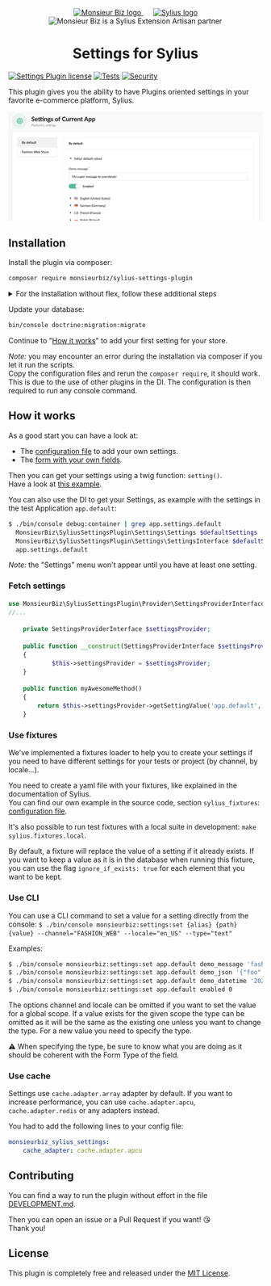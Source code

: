<p align="center">
    <a href="https://monsieurbiz.com" target="_blank">
        <img src="https://monsieurbiz.com/logo.png" width="250px" alt="Monsieur Biz logo" />
    </a>
    &nbsp;&nbsp;&nbsp;&nbsp;
    <a href="https://monsieurbiz.com/agence-web-experte-sylius" target="_blank">
        <img src="https://demo.sylius.com/assets/shop/img/logo.png" width="200px" alt="Sylius logo" />
    </a>
    <br/>
    <img src="https://monsieurbiz.com/assets/images/sylius_badge_extension-artisan.png" width="100" alt="Monsieur Biz is a Sylius Extension Artisan partner">
</p>

<h1 align="center">Settings for Sylius</h1>

[![Settings Plugin license](https://img.shields.io/github/license/monsieurbiz/SyliusSettingsPlugin?public)](https://github.com/monsieurbiz/SyliusSettingsPlugin/blob/master/LICENSE.txt)
[![Tests](https://github.com/monsieurbiz/SyliusSettingsPlugin/actions/workflows/tests.yaml/badge.svg?branch=master&event=push)](https://github.com/monsieurbiz/SyliusSettingsPlugin/actions/workflows/tests.yaml)
[![Security](https://github.com/monsieurbiz/SyliusSettingsPlugin/actions/workflows/security.yaml/badge.svg?branch=master&event=push)](https://github.com/monsieurbiz/SyliusSettingsPlugin/actions/workflows/security.yaml)

This plugin gives you the ability to have Plugins oriented settings in your favorite e-commerce platform, Sylius.

![Screenshot of the admin panel in Settings section](/docs/images/screenshot01.png)

## Installation

Install the plugin via composer:

```bash
composer require monsieurbiz/sylius-settings-plugin
```

<details><summary>For the installation without flex, follow these additional steps</summary>
<p>

Change your `config/bundles.php` file to add this line for the plugin declaration:
```php
<?php

return [
    //..
    MonsieurBiz\SyliusSettingsPlugin\MonsieurBizSyliusSettingsPlugin::class => ['all' => true],
];  
```

Copy the plugin configuration files in your `config` folder: 
```bash  
cp -Rv vendor/monsieurbiz/sylius-settings-plugin/recipes/1.0-dev/config/ config
```

</p>
</details>  

Update your database:

```bash 
bin/console doctrine:migration:migrate
```

Continue to "[How it works](#how-it-works)" to add your first setting for your store.

*Note:* you may encounter an error during the installation via composer if you let it run the scripts.  
Copy the configuration files and rerun the `composer require`, it should work. This is due to the use of other plugins in the DI.
The configuration is then required to run any console command.

## How it works

As a good start you can have a look at:

- The [configuration file](dist/config/packages/monsieurbiz_settings_plugin_custom.yaml) to add your own settings.
- The [form with your own fields](dist/src/Form/SettingsType.php).

Then you can get your settings using a twig function: `setting()`.  
Have a look at [this example](dist/templates/views/message.html.twig).

You can also use the DI to get your Settings, as example with the settings in the test Application `app.default`:

```bash
$ ./bin/console debug:container | grep app.settings.default
  MonsieurBiz\SyliusSettingsPlugin\Settings\Settings $defaultSettings                    alias for "app.settings.default"
  MonsieurBiz\SyliusSettingsPlugin\Settings\SettingsInterface $defaultSettings           alias for "app.settings.default"
  app.settings.default                                                                   MonsieurBiz\SyliusSettingsPlugin\Settings\Settings
```

*Note:* the "Settings" menu won't appear until you have at least one setting.

### Fetch settings

```php
use MonsieurBiz\SyliusSettingsPlugin\Provider\SettingsProviderInterface;
//...

    private SettingsProviderInterface $settingsProvider;

    public function __construct(SettingsProviderInterface $settingsProvider)
    {
            $this->settingsProvider = $settingsProvider;
    }
    
    public function myAwesomeMethod()
    {
        return $this->settingsProvider->getSettingValue('app.default', 'demo_message')
    }
```

### Use fixtures

We've implemented a fixtures loader to help you to create your settings if you need to have different settings for your
tests or project (by channel, by locale…).

You need to create a yaml file with your fixtures, like explained in the documentation of Sylius.  
You can find our own example in the source code, section `sylius_fixtures`: [configuration file](dist/config/packages/monsieurbiz_settings_plugin_custom.yaml).

It's also possible to run test fixtures with a local suite in development: `make sylius.fixtures.local`.

By default, a fixture will replace the value of a setting if it already exists. 
If you want to keep a value as it is in the database when running this fixture, you can use the flag `ignore_if_exists: true` for each element that you want to be kept.

### Use CLI

You can use a CLI command to set a value for a setting directly from the console:
`$ ./bin/console monsieurbiz:settings:set {alias} {path} {value} --channel="FASHION_WEB" --locale="en_US" --type="text"`


Examples:
```bash
$ ./bin/console monsieurbiz:settings:set app.default demo_message 'fashion message' --channel="FASHION_WEB" --locale="en_US"
$ ./bin/console monsieurbiz:settings:set app.default demo_json '{"foo":"baz"}' --channel="FASHION_WEB" --locale="en_US" --type="json"
$ ./bin/console monsieurbiz:settings:set app.default demo_datetime '2023-07-24 01:02:03' --channel="FASHION_WEB" --locale="en_US" --type="datetime"
$ ./bin/console monsieurbiz:settings:set app.default enabled 0
```
The options channel and locale can be omitted if you want to set the value for a global scope.
If a value exists for the given scope the type can be omitted as it will be the same as the existing one unless you want to change the type.
For a new value you need to specify the type.

⚠️ When specifying the type, be sure to know what you are doing as it should be coherent with the Form Type of the field.

### Use cache

Settings use `cache.adapter.array` adapter by default. If you want to increase performance, you can use 
`cache.adapter.apcu`, `cache.adapter.redis` or any adapters instead.   


You had to add the following lines to your config file:

```yaml
monsieurbiz_sylius_settings:
    cache_adapter: cache.adapter.apcu
```

## Contributing

You can find a way to run the plugin without effort in the file [DEVELOPMENT.md](./DEVELOPMENT.md).

Then you can open an issue or a Pull Request if you want! 😘  
Thank you!

## License

This plugin is completely free and released under the [MIT License](https://github.com/monsieurbiz/SyliusSettingsPlugin/blob/master/LICENSE).
